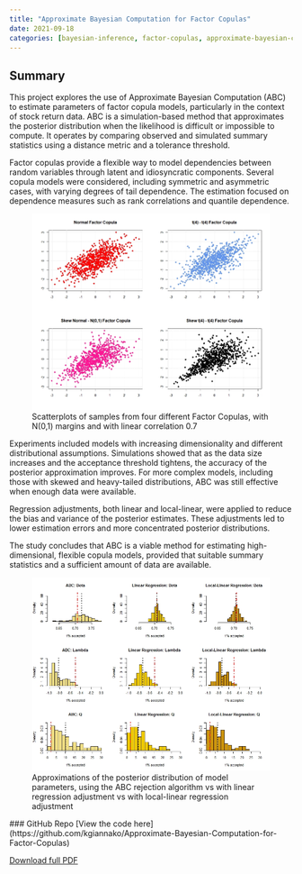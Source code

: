 ```yaml
---
title: "Approximate Bayesian Computation for Factor Copulas"
date: 2021-09-18
categories: [bayesian-inference, factor-copulas, approximate-bayesian-computation, finance, statistical-modelling]
---
```

## Summary

This project explores the use of Approximate Bayesian Computation (ABC) to estimate parameters of factor copula models, particularly in the context of stock return data. ABC is a simulation-based method that approximates the posterior distribution when the likelihood is difficult or impossible to compute. It operates by comparing observed and simulated summary statistics using a distance metric and a tolerance threshold.

Factor copulas provide a flexible way to model dependencies between random variables through latent and idiosyncratic components. Several copula models were considered, including symmetric and asymmetric cases, with varying degrees of tail dependence. The estimation focused on dependence measures such as rank correlations and quantile dependence.
<figure>
  <img src="/assets/Rplot11.jpeg" alt="Factor Copulas">
  <figcaption>Scatterplots of samples from four different Factor Copulas, with N(0,1) margins and with linear correlation 0.7</figcaption>
</figure>  
Experiments included models with increasing dimensionality and different distributional assumptions. Simulations showed that as the data size increases and the acceptance threshold tightens, the accuracy of the posterior approximation improves. For more complex models, including those with skewed and heavy-tailed distributions, ABC was still effective when enough data were available.

Regression adjustments, both linear and local-linear, were applied to reduce the bias and variance of the posterior estimates. These adjustments led to lower estimation errors and more concentrated posterior distributions.

The study concludes that ABC is a viable method for estimating high-dimensional, flexible copula models, provided that suitable summary statistics and a sufficient amount of data are available.
<figure>
  <img src="/assets/Rplot13.jpeg" alt="ABC with Regression">
  <figcaption>Approximations of the posterior distribution of model parameters, using the ABC rejection algorithm vs with linear regression adjustment vs with local-linear regression adjustment</figcaption>
</figure>  
### GitHub Repo
[View the code here](https://github.com/kgiannako/Approximate-Bayesian-Computation-for-Factor-Copulas) 

[Download full PDF](/assets/Final_report_researchproject.pdf)

